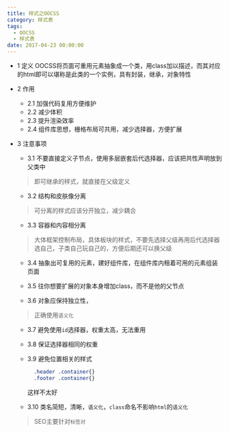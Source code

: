 ```yaml
---
title: 样式之OOCSS
category: 样式表
tags:
  - OOCSS
  - 样式表
date: 2017-04-23 00:00:00
---
```



- 1 定义
   OOCSS将页面可重用元素抽象成一个类，用class加以描述，而其对应的html即可以堪称是此类的一个实例，具有封装，继承，对象特性

- 2 作用
  - 2.1 加强代码复用方便维护
  - 2.2 减少体积
  - 2.3 提升渲染效率
  - 2.4 组件库思想，栅格布局可共用，减少选择器，方便扩展

<!-- more -->
- 3 注意事项
  - 3.1 不要直接定义子节点，使用多层嵌套后代选择器，应该把共性声明放到父类中
   > 即可继承的样式，就直接在父级定义

  - 3.2 结构和皮肤像分离
   > 可分离的样式应该分开独立，减少耦合

  - 3.3 容器和内容相分离
   > 大体框架控制布局，具体板块的样式，不要先选择父级再用后代选择器选自己，子类自己玩自己的，方便后期还可以换父级

  - 3.4 抽象出可复用的元素，建好组件库，在组件库内租着可用的元素组装页面

  - 3.5 往你想要扩展的对象本身增加class，而不是他的父节点

  - 3.6 对象应保持独立性，
   > 正确使用`语义化`

  - 3.7 避免使用`id`选择器，权重太高，无法重用

  - 3.8 保证选择器相同的权重

  - 3.9 避免位置相关的样式
      ```css
        .header .container{}
        .footer .container{}
      ```
      这样不太好

  - 3.10 类名简短，清晰，`语义化`，`class`命名不影响`html`的`语义化`
   > SEO主要针对`标签对`
